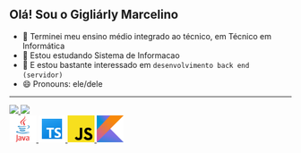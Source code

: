 ## Olá! Sou o Gigliárly Marcelino

- 🔭 Terminei meu ensino médio integrado ao técnico, em Técnico em Informática
- 🔭 Estou estudando Sistema de Informacao
- 🤔 E estou bastante interessado em `desenvolvimento back end (servidor)`
- 😄 Pronouns: ele/dele

<hr>

<div>
  <a href="https://github.com/GigliarlyM">
  <img height="180em" src="https://github-readme-stats.vercel.app/api?username=GigliarlyM&show_icons=true&theme=highcontrast&include_all_commits=true&count_private=true"/>
  <img height="180em" src="https://github-readme-stats.vercel.app/api/top-langs/?username=GigliarlyM&layout=compact&langs_count=7&theme=highcontrast"/>
</div>

<div>
  <img src="./DevIcons/java-original-wordmark.svg" width=48 />
  <img src="./DevIcons/icons-typescript.png" width=48 />
  <img src="./DevIcons/javascript-logo.svg" width=48 />
  <img src="./DevIcons/kotlin-icon.svg" width=48 />
</div>
